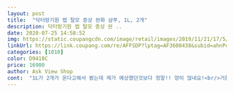 ```yaml
---
layout: post 
title:  "닥터방기원 랩 탈모 증상 완화 샴푸, 1L, 2개" 
description: 닥터방기원 랩 탈모 증상 완 ..
date: 2020-07-25 14:58:52 
img: https://static.coupangcdn.com/image/retail/images/2019/11/21/17/5/b23e2629-de79-46dd-a2e4-9538e6afc47e.jpg 
linkUrl: https://link.coupang.com/re/AFFSDP?lptag=AF3600438&subid=ahnPublicAsk&pageKey=1555671107&itemId=2660751880&vendorItemId=70651398210&traceid=V0-113-51e1ea37efaf6f34 
categories: [1010] 
color: D9418C 
price: 16900 
author: Ask View Shop 
cont:  "1L가 2개가 온다고해서 봤는데 제가 예상했던것보다 정말!! 양이 많네요!<br/>거품은 생각했던것보다 거품이 정말 잘 나요<br/>꾸준히 쓰면 효과가 좋을것 같아요!!<br/>머리 감을 때도 머리가 한움큼씩 빠지곤 그랬는데 이건 좀 덜빠지더라구요<br/>먼저 샴푸는 하얀색불투명한 느낌이예요<br/>세정력도 괜찮아요 잘 안맞는 샴푸쓰면 바로 머리가 간지럽거나 그런데 이건 그런게 없네요<br/>소량덜어서 머리감는데도 충분히 거품이 나더라구요<br/>요 샴푸는 일단 향이 너무 좋구요 성분도 순하고, 왕왕큰 대용량 2통이라 한참 쓸 듯 합니당ㅋ<br/>요즘 머리빠지는 양이 부쩍 많아진거같아서.<br/>.<br/><br/>이제 방황하지않고 정착해도될거같네요!!<br/>친구네 집에 놀러갔다가 우연히 한번 써보고는 샴푸 이름 외워서 똑같이 샀어요.<br/> 저는 순하면서도 개운한 이 세정력이 너무 좋더라구요.<br/> 개인적으로 한가지 샴푸만 쓰고 있었는데 언젠가부터 떡지는게 좀 심해져서 샴푸를 바꿔야하나 고민만 하던 찰나에 저하고 잘 맞는 샴푸를 찾게되어 이렇게 사봤네요.<br/> 제가 지루성두피염이 있는데 제 두피에도 딱이고 거품도 아주 잘 나요! 향도 좋고 이렇게 1L다 보니 긴머리임에도 불구하고 한번 사면 오래 쓸거 같아요.<br/> 두개 샀으니 당분간은 샴푸걱정 없겠네요 마음이 아주 든든합니다.<br/>^^잘 쓸게요!<br/>탈모가 진행되는것같아서 ㅠ 탈모샴푸를 이것저것 찾아보다가 방기원이 성분이 좋고 효과도 좋다는 추천을 받아서 구매했어요<br/>탈모샴푸 이것저것 구매하는중인데여ㅜㅜ<br/>탈모샴푸는 향이 구린게 많아서 정착못하고 돌아다녔는데.<br/>.<br/><br/>향은 부드럽고 순한향입니다 특별히 어떤 향이 막 강하지 않아서 오히려 인위적인 느낌이 없어서 좋았어요<br/>" 
---
```

